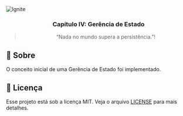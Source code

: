 <img alt="Ignite" src="https://camo.githubusercontent.com/a0ffddf5b6c5b717e86ac3e6da671feb333654e6d2b57ed9ac183579774af4aa/68747470733a2f2f692e696d6775722e636f6d2f654356797878792e706e67" />

<h3 align="center">
  Capítulo IV: Gerência de Estado
</h3>

<blockquote align="center">“Nada no mundo supera a persistência.”!</blockquote>

## :rocket: Sobre

O conceito inicial de uma Gerência de Estado foi implementado.

## :memo: Licença

Esse projeto está sob a licença MIT. Veja o arquivo [LICENSE](LICENSE) para mais detalhes.
